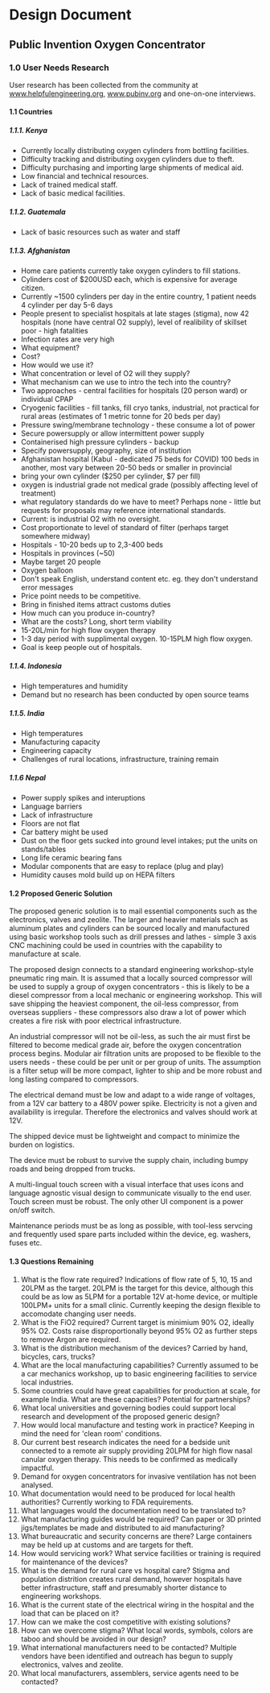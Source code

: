 # Design Document
## Public Invention Oxygen Concentrator


### 1.0 User Needs Research

User research has been collected from the community at www.helpfulengineering.org, www.pubinv.org and one-on-one interviews.

#### 1.1 Countries

##### 1.1.1. Kenya

- Currently locally distributing oxygen cylinders from bottling facilities.
- Difficulty tracking and distributing oxygen cylinders due to theft.
- Difficulty purchasing and importing large shipments of medical aid.
- Low financial and technical resources.
- Lack of trained medical staff.
- Lack of basic medical facilities.

##### 1.1.2. Guatemala
- Lack of basic resources such as water and staff

##### 1.1.3. Afghanistan
- Home care patients currently take oxygen cylinders to fill stations.
- Cylinders cost of $200USD each, which is expensive for average citizen.
- Currently ~1500 cylinders per day in the entire country, 1 patient needs 4 cylinder per day 5-6 days
- People present to specialist hospitals at late stages (stigma), now 42 hospitals (none have central O2 supply), level of realibility of skillset poor - high fatalities
- Infection rates are very high
- What equipment?
- Cost?
- How would we use it?
- What concentration or level of O2 will they supply?
- What mechanism can we use to intro the tech into the country?
- Two approaches - central facilities for hospitals (20 person ward) or individual CPAP
- Cryogenic facilities - fill tanks, fill cryo tanks, industrial, not practical for rural areas
(estimates of 1 metric tonne for 20 beds per day)
- Pressure swing/membrane technology - these consume a lot of power
- Secure powersupply or allow intermittent power supply
- Containerised high pressure cylinders - backup
- Specify powersupply, geography, size of institution
- Afghanistan hospital (Kabul - dedicated 75 beds for COVID) 100 beds in another, most vary between 20-50 beds or smaller in provincial
- bring your own cylinder ($250 per cylinder, $7 per fill)
- oxygen is industrial grade not medical grade (possibly affecting level of treatment)
- what regulatory standards do we have to meet? Perhaps none - little but requests for proposals may reference international standards.
- Current: is industrial O2 with no oversight.
- Cost proportionate to level of standard of filter (perhaps target somewhere midway)
- Hospitals - 10-20 beds up to 2,3-400 beds
- Hospitals in provinces (~50)
- Maybe target 20 people
- Oxygen balloon
- Don't speak English, understand content etc. eg. they don't understand error messages
- Price point needs to be competitive.
- Bring in finished items attract customs duties
- How much can you produce in-country?
- What are the costs? Long, short term viability
- 15-20L/min for high flow oxygen therapy
- 1-3 day period with supplimental oxygen. 10-15PLM high flow oxygen.
- Goal is keep people out of hospitals.

##### 1.1.4. Indonesia
- High temperatures and humidity
- Demand but no research has been conducted by open source teams

##### 1.1.5. India
- High temperatures
- Manufacturing capacity
- Engineering capacity
- Challenges of rural locations, infrastructure, training remain

##### 1.1.6 Nepal
- Power supply spikes and interuptions
- Language barriers
- Lack of infrastructure
- Floors are not flat
- Car battery might be used
- Dust on the floor gets sucked into ground level intakes; put the units on stands/tables
- Long life ceramic bearing fans
- Modular components that are easy to replace (plug and play)
- Humidity causes mold build up on HEPA filters

#### 1.2 Proposed Generic Solution

The proposed generic solution is to mail essential components such as the electronics, valves and zeolite. The larger and heavier materials such as aluminum plates and cylinders can be sourced locally and manufactured using basic workshop tools such as drill presses and lathes - simple 3 axis CNC machining could be used in countries with the capability to manufacture at scale.

The proposed design connects to a standard engineering workshop-style pneumatic ring main. It is assumed that a locally sourced compressor will be used to supply a group of oxygen concentrators - this is likely to be a diesel compressor from a local mechanic or engineering workshop. This will save shipping the heaviest component, the oil-less compressor, from overseas suppliers - these compressors also draw a lot of power which creates a fire risk with poor electrical infrastructure.

An industrial compressor will not be oil-less, as such the air must first be filtered to become medical grade air, before the oxygen concentration process begins. Modular air filtration units are proposed to be flexible to the users needs - these could be per unit or per group of units. The assumption is a filter setup will be more compact, lighter to ship and be more robust and long lasting compared to compressors.

The electrical demand must be low and adapt to a wide range of voltages, from a 12V car battery to a 480V power spike. Electricity is not a given and availability is irregular. Therefore the electronics and valves should work at 12V.

The shipped device must be lightweight and compact to minimize the burden on logistics.

The device must be robust to survive the supply chain, including bumpy roads and being dropped from trucks.

A multi-lingual touch screen with a visual interface that uses icons and language agnostic visual design to communicate visually to the end user. Touch screen must be robust. The only other UI component is a power on/off switch.

Maintenance periods must be as long as possible, with tool-less servcing and frequently used spare parts included within the device, eg. washers, fuses etc.

#### 1.3 Questions Remaining

1. What is the flow rate required? Indications of flow rate of 5, 10, 15 and 20LPM as the target. 20LPM is the target for this device, although this could be as low as 5LPM for a portable 12V at-home device, or multiple 100LPM+ units for a small clinic. Currently keeping the design flexible to accomodate changing user needs.
2. What is the FiO2 required? Current target is minimium 90% O2, ideally 95% O2. Costs raise disproportionally beyond 95% O2 as further steps to remove Argon are required.
3. What is the distribution mechanism of the devices? Carried by hand, bicycles, cars, trucks?
4. What are the local manufacturing capabilities? Currently assumed to be a car mechanics workshop, up to basic engineering facilities to service local industries.
5. Some countries could have great capabilities for production at scale, for example India. What are these capacities? Potential for partnerships?
6. What local universities and governing bodies could support local research and development of the proposed generic design?
7. How would local manufacture and testing work in practice? Keeping in mind the need for 'clean room' conditions.
8. Our current best research indicates the need for a bedside unit connected to a remote air supply providing 20LPM for high flow nasal canular oxygen therapy. This needs to be confirmed as medically impactful.
9. Demand for oxygen concentrators for invasive ventilation has not been analysed.
10. What documentation would need to be produced for local health authorities? Currently working to FDA requirements.
11. What languages would the documentation need to be translated to?
12. What manufacturing guides would be required? Can paper or 3D printed jigs/templates be made and distributed to aid manufacturing?
13. What bureaucratic and security concerns are there? Large containers may be held up at customs and are targets for theft.
14. How would servicing work? What service facilities or training is required for maintenance of the devices?
15. What is the demand for rural care vs hospital care? Stigma and population distrition creates rural demand, however hospitals have better infrastructure, staff and presumably shorter distance to engineering workshops.
16. What is the current state of the electrical wiring in the hospital and the load that can be placed on it?
17. How can we make the cost competitive with existing solutions?
18. How can we overcome stigma? What local words, symbols, colors are taboo and should be avoided in our design?
19. What international manufacturers need to be contacted? Multiple vendors have been identified and outreach has begun to supply electronics, valves and zeolite.
20. What local manufacturers, assemblers, service agents need to be contacted?
